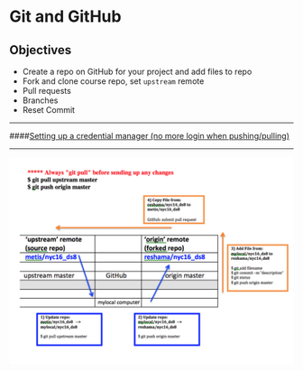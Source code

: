 # Git and GitHub

## Objectives

* Create a repo on GitHub for your project and add files to repo
* Fork and clone course repo, set `upstream` remote
* Pull requests
* Branches
* Reset Commit

---

####[Setting up a credential manager (no more login when pushing/pulling)](https://help.github.com/articles/caching-your-github-password-in-git/)

---

![Git Pull Request Workflow](git_workflow.png)
 

